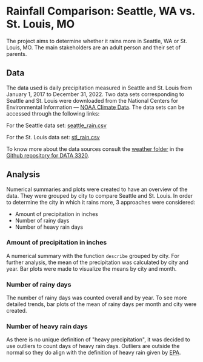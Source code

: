 # Rainfall Comparison: Seattle, WA vs. St. Louis, MO
The project aims to determine whether it rains more in Seattle, WA or St. Louis, MO. The main stakeholders are an adult person and their set of parents.

## Data
The data used is daily precipitation measured in Seattle and St. Louis from January 1, 2017 to December 31, 2022.
Two data sets corresponding to Seattle and St. Louis were downloaded from the National Centers for Environmental Information — [NOAA Climate Data](https://www.ncei.noaa.gov/cdo-web/search?datasetid=GHCND).
The data sets can be accessed through the following links: 

For the Seattle data set: [seattle_rain.csv](https://raw.githubusercontent.com/brian-fischer/DATA-3320/main/weather/seattle_rain.csv)

For the St. Louis data set: [stl_rain.csv](https://raw.githubusercontent.com/brian-fischer/DATA-3320/main/weather/stl_rain.csv)

To know more about the data sources consult the [weather folder](https://github.com/brian-fischer/DATA-3320/tree/main/weather) in the [Github repository for DATA 3320](https://github.com/brian-fischer/DATA-3320).

## Analysis
Numerical summaries and plots were created to have an overview of the data. They were grouped by city to compare Seattle and St. Louis. In order to determine the city in which it rains more, 3 approaches were considered:

* Amount of precipitation in inches
* Number of rainy days
* Number of heavy rain days

### Amount of precipitation in inches
A numerical summary with the function `describe` grouped by city. For further analysis, the mean of the precipitation was calculated by city and year. Bar plots were made to visualize the means by city and month.

### Number of rainy days
The number of rainy days was counted overall and by year. To see more detailed trends, bar plots of the mean of rainy days per month and city were created.

### Number of heavy rain days
As there is no unique definition of "heavy precipitation", it was decided to use outliers to count days of heavy rain days. Outliers are outside the normal so they do align with the definition of heavy rain given by [EPA](https://www.epa.gov/climate-indicators/climate-change-indicators-heavy-precipitation).
